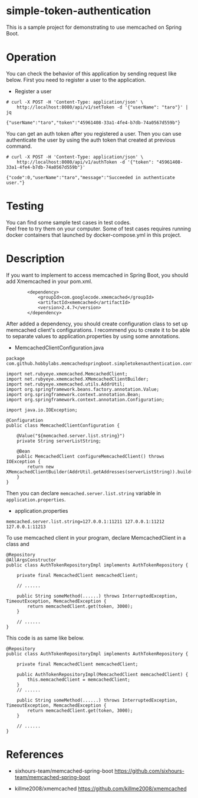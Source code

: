 # simple-token-authentication
This is a sample project for demonstrating to use memcached on Spring Boot.

# Operation
You can check the behavior of this application by sending request like below.
First you need to register a user to the application.

* Register a user
```
# curl -X POST -H 'Content-Type: application/json' \
    http://localhost:8080/api/v1/setToken -d '{"userName": "taro"}' | jq

{"userName":"taro","token":"45961408-33a1-4fe4-b7db-74a0567d559b"}
```

You can get an auth token after you registered a user.
Then you can use authenticate the user by using the auth token that created at previous command.

```
# curl -X POST -H 'Content-Type: application/json' \
    http://localhost:8080/api/v1/authToken -d '{"token": "45961408-33a1-4fe4-b7db-74a0567d559b"}'

{"code":0,"userName":"taro","message":"Succeeded in authenticate user."}
```

# Testing
You can find some sample test cases in test codes.  
Feel free to try them on your computer.
Some of test cases requires running docker containers that launched by docker-compose.yml in this project.

# Description
If you want to implement to access memcached in Spring Boot, you should add Xmemcached in your pom.xml.

```
		<dependency>
			<groupId>com.googlecode.xmemcached</groupId>
			<artifactId>xmemcached</artifactId>
			<version>2.4.7</version>
		</dependency>
```

After added a dependency, you should create configuration class to set up memcached client's configurations.
I recommend you to create it to be able to separate values to application.properties by using some annotations.

* MemcachedClientConfiguration.java
```
package com.github.hobbylabs.memcachedspringboot.simpletokenauthentication.configuration;

import net.rubyeye.xmemcached.MemcachedClient;
import net.rubyeye.xmemcached.XMemcachedClientBuilder;
import net.rubyeye.xmemcached.utils.AddrUtil;
import org.springframework.beans.factory.annotation.Value;
import org.springframework.context.annotation.Bean;
import org.springframework.context.annotation.Configuration;

import java.io.IOException;

@Configuration
public class MemcachedClientConfiguration {

    @Value("${memcached.server.list.string}")
    private String serverListString;

    @Bean
    public MemcachedClient configureMemcachedClient() throws IOException {
        return new XMemcachedClientBuilder(AddrUtil.getAddresses(serverListString)).build();
    }
}
```

Then you can declare `memcached.server.list.string` variable in `application.properties`.

* application.properties
```
memcached.server.list.string=127.0.0.1:11211 127.0.0.1:11212 127.0.0.1:11213
```

To use memcached client in your program, declare MemcachedClient in a class and 

```
@Repository
@AllArgsConstructor
public class AuthTokenRepositoryImpl implements AuthTokenRepository {

    private final MemcachedClient memcachedClient;

    // ......

    public String someMethod(......) throws InterruptedException, TimeoutException, MemcachedException {
        return memcachedClient.get(token, 3000);
    }
    
    // ......
}
```

This code is as same like below.

```
@Repository
public class AuthTokenRepositoryImpl implements AuthTokenRepository {

    private final MemcachedClient memcachedClient;
    
    public AuthTokenRepositoryImpl(MemcachedClient memcachedClient) {
        this.memcachedClient = memcachedClient;
    }
    // ......

    public String someMethod(......) throws InterruptedException, TimeoutException, MemcachedException {
        return memcachedClient.get(token, 3000);
    }
    
    // ......
}
```

# References
* sixhours-team/memcached-spring-boot
  https://github.com/sixhours-team/memcached-spring-boot

* killme2008/xmemcached
  https://github.com/killme2008/xmemcached
